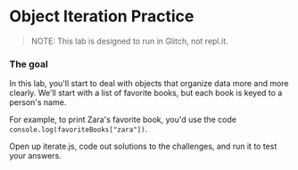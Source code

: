 # Object Iteration Practice

> NOTE: This lab is designed to run in Glitch, not repl.it.

### The goal

In this lab, you'll start to deal with objects that organize data more and more clearly. We'll start with a list of favorite books, but each book is keyed to a person's name.

For example, to print Zara's favorite book, you'd use the code `console.log(favoriteBooks["zara"])`.

Open up iterate.js, code out solutions to the challenges, and run it to test your answers.
